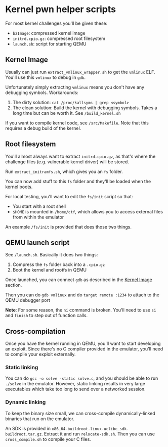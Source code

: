# Kernel pwn helper scripts

For most kernel challenges you'll be given these:
- `bzImage`: compressed kernel image
- `initrd.cpio.gz`: compressed root filesystem
- `launch.sh`: script for starting QEMU

## Kernel Image

Usually can just run `extract_vmlinux_wrapper.sh` to get the `vmlinux` ELF.
You'll use this `vmlinux` to debug in `gdb`.

Unfortunately simply extracting `vmlinux` means you don't have any debugging
symbols. Workarounds:
1. The dirty solution: `cat /proc/kallsyms | grep <symbol>`
2. The clean solution: Build the kernel with debugging symbols. Takes a long
   time but can be worth it. See `/build_kernel.sh`

If you want to compile kernel code, see `/src/Makefile`. Note that this
requires a debug build of the kernel.

## Root filesystem

You'll almost always want to extract `initrd.cpio.gz`, as that's where the
challenge files (e.g. vulnerable kernel driver) will be stored.

Run `extract_initramfs.sh`, which gives you an `fs` folder.

You can now add stuff to this `fs` folder and they'll be loaded when the kernel
boots.

For local testing, you'll want to edit the `fs/init` script so that:
- You start with a root shell
- `$HOME` is mounted in `/home/ctf`, which allows you to access external files
  from within the emulator

An example `/fs/init` is provided that does those two things.

## QEMU launch script

See `/launch.sh`. Basically it does two things:
1. Compress the `fs` folder back into a `.cpio.gz`
2. Boot the kernel and rootfs in QEMU

Once launched, you can connect `gdb` as described in the
[Kernel Image](#kernel-image) section.

Then you can do `gdb vmlinux` and do `target remote :1234` to attach to the
QEMU debugger port

**Note**: For some reason, the `ni` command is broken. You'll need to use `si`
and `finish` to step out of function calls.

## Cross-compilation

Once you have the kernel running in QEMU, you'll want to start developing an
exploit. Since there's no C compiler provided in the emulator, you'll need to
compile your exploit externally.

### Static linking

You can do `gcc -o solve -static solve.c`, and you should be able to run
`./solve` in the emulator. However, static linking results in very large
executables which take too long to send over a networked session.

### Dynamic linking

To keep the binary size small, we can cross-compile dynamically-linked binaries
that run on the emulator.

An SDK is provided in `x86_64-buildroot-linux-uclibc_sdk-buildroot.tar.gz`.
Extract it and run `relocate-sdk.sh`. Then you can use `cross_compile.sh` to
compile your C files.
